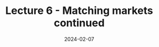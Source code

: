 ---
type: lecture
date: 2024-02-07
postdate: 2024-01-10
title: Lecture 6 - Matching markets continued
tldr: "Matching markets."
thumbnail: /static_files/lectures_imgs/lec1.png
links:
    - url: /static_files/lectures/Note_20240207.pdf
      name: handwritten
hide_from_announcments: true
---